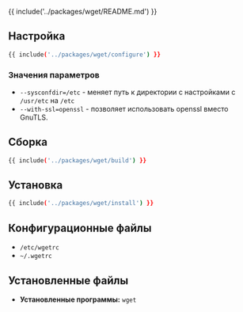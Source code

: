 {{ include('../packages/wget/README.md') }}

## Настройка

```bash 
{{ include('../packages/wget/configure') }}
```

### Значения параметров

- `--sysconfdir=/etc` - меняет путь к директории с настройками с `/usr/etc` на `/etc`
- `--with-ssl=openssl` - позволяет использовать openssl вместо GnuTLS.

## Сборка

```bash 
{{ include('../packages/wget/build') }}
```

## Установка

```bash 
{{ include('../packages/wget/install') }}
```

## Конфигурационные файлы

- `/etc/wgetrc`
- `~/.wgetrc`

## Установленные файлы

- **Установленные программы:** `wget`


